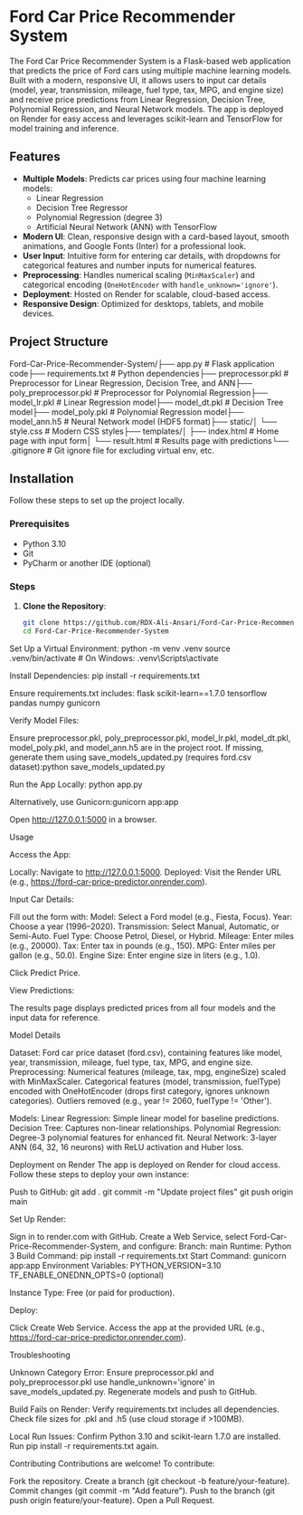 # Ford Car Price Recommender System

The Ford Car Price Recommender System is a Flask-based web application that predicts the price of Ford cars using multiple machine learning models. Built with a modern, responsive UI, it allows users to input car details (model, year, transmission, mileage, fuel type, tax, MPG, and engine size) and receive price predictions from Linear Regression, Decision Tree, Polynomial Regression, and Neural Network models. The app is deployed on Render for easy access and leverages scikit-learn and TensorFlow for model training and inference.

## Features
- **Multiple Models**: Predicts car prices using four machine learning models:
  - Linear Regression
  - Decision Tree Regressor
  - Polynomial Regression (degree 3)
  - Artificial Neural Network (ANN) with TensorFlow
- **Modern UI**: Clean, responsive design with a card-based layout, smooth animations, and Google Fonts (Inter) for a professional look.
- **User Input**: Intuitive form for entering car details, with dropdowns for categorical features and number inputs for numerical features.
- **Preprocessing**: Handles numerical scaling (`MinMaxScaler`) and categorical encoding (`OneHotEncoder` with `handle_unknown='ignore'`).
- **Deployment**: Hosted on Render for scalable, cloud-based access.
- **Responsive Design**: Optimized for desktops, tablets, and mobile devices.

## Project Structure

Ford-Car-Price-Recommender-System/├── app.py                   # Flask application code├── requirements.txt         # Python dependencies├── preprocessor.pkl         # Preprocessor for Linear Regression, Decision Tree, and ANN├── poly_preprocessor.pkl    # Preprocessor for Polynomial Regression├── model_lr.pkl            # Linear Regression model├── model_dt.pkl            # Decision Tree model├── model_poly.pkl          # Polynomial Regression model├── model_ann.h5            # Neural Network model (HDF5 format)├── static/│   └── style.css           # Modern CSS styles├── templates/│   ├── index.html          # Home page with input form│   └── result.html         # Results page with predictions└── .gitignore              # Git ignore file for excluding virtual env, etc.

## Installation
Follow these steps to set up the project locally.

### Prerequisites
- Python 3.10
- Git
- PyCharm or another IDE (optional)

### Steps
1. **Clone the Repository**:
   ```bash
   git clone https://github.com/RDX-Ali-Ansari/Ford-Car-Price-Recommender-System.git
   cd Ford-Car-Price-Recommender-System


Set Up a Virtual Environment:
python -m venv .venv
source .venv/bin/activate  # On Windows: .venv\Scripts\activate


Install Dependencies:
pip install -r requirements.txt

Ensure requirements.txt includes:
flask
scikit-learn==1.7.0
tensorflow
pandas
numpy
gunicorn


Verify Model Files:

Ensure preprocessor.pkl, poly_preprocessor.pkl, model_lr.pkl, model_dt.pkl, model_poly.pkl, and model_ann.h5 are in the project root.
If missing, generate them using save_models_updated.py (requires ford.csv dataset):python save_models_updated.py




Run the App Locally:
python app.py


Alternatively, use Gunicorn:gunicorn app:app


Open http://127.0.0.1:5000 in a browser.



Usage

Access the App:

Locally: Navigate to http://127.0.0.1:5000.
Deployed: Visit the Render URL (e.g., https://ford-car-price-predictor.onrender.com).


Input Car Details:

Fill out the form with:
Model: Select a Ford model (e.g., Fiesta, Focus).
Year: Choose a year (1996–2020).
Transmission: Select Manual, Automatic, or Semi-Auto.
Fuel Type: Choose Petrol, Diesel, or Hybrid.
Mileage: Enter miles (e.g., 20000).
Tax: Enter tax in pounds (e.g., 150).
MPG: Enter miles per gallon (e.g., 50.0).
Engine Size: Enter engine size in liters (e.g., 1.0).


Click Predict Price.


View Predictions:

The results page displays predicted prices from all four models and the input data for reference.



Model Details

Dataset: Ford car price dataset (ford.csv), containing features like model, year, transmission, mileage, fuel type, tax, MPG, and engine size.
Preprocessing:
Numerical features (mileage, tax, mpg, engineSize) scaled with MinMaxScaler.
Categorical features (model, transmission, fuelType) encoded with OneHotEncoder (drops first category, ignores unknown categories).
Outliers removed (e.g., year != 2060, fuelType != 'Other').


Models:
Linear Regression: Simple linear model for baseline predictions.
Decision Tree: Captures non-linear relationships.
Polynomial Regression: Degree-3 polynomial features for enhanced fit.
Neural Network: 3-layer ANN (64, 32, 16 neurons) with ReLU activation and Huber loss.



Deployment on Render
The app is deployed on Render for cloud access. Follow these steps to deploy your own instance:

Push to GitHub:
git add .
git commit -m "Update project files"
git push origin main


Set Up Render:

Sign in to render.com with GitHub.
Create a Web Service, select Ford-Car-Price-Recommender-System, and configure:
Branch: main
Runtime: Python 3
Build Command: pip install -r requirements.txt
Start Command: gunicorn app:app
Environment Variables:
PYTHON_VERSION=3.10
TF_ENABLE_ONEDNN_OPTS=0 (optional)


Instance Type: Free (or paid for production).




Deploy:

Click Create Web Service.
Access the app at the provided URL (e.g., https://ford-car-price-predictor.onrender.com).



Troubleshooting

Unknown Category Error:
Ensure preprocessor.pkl and poly_preprocessor.pkl use handle_unknown='ignore' in save_models_updated.py.
Regenerate models and push to GitHub.


Build Fails on Render:
Verify requirements.txt includes all dependencies.
Check file sizes for .pkl and .h5 (use cloud storage if >100MB).


Local Run Issues:
Confirm Python 3.10 and scikit-learn 1.7.0 are installed.
Run pip install -r requirements.txt again.



Contributing
Contributions are welcome! To contribute:

Fork the repository.
Create a branch (git checkout -b feature/your-feature).
Commit changes (git commit -m "Add feature").
Push to the branch (git push origin feature/your-feature).
Open a Pull Request.
